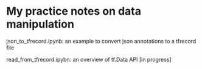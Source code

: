 # My practice notes on data manipulation


json_to_tfrecord.ipynb: an example to convert json annotations to a tfrecord file

read_from_tfrecord.ipybn: an overview of tf.Data API  [in progress]

